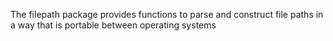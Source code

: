 The filepath package provides functions to parse and construct file paths in a way that is portable between operating systems